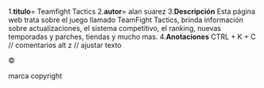 1.**titulo**= Teamfight Tactics
2.**autor**= alan suarez
3.**Descripción**
    Esta página web trata sobre el juego llamado TeamFight Tactics, brinda información sobre actualizaciones, el sistema competitivo, el ranking, nuevas temporadas y parches, tiendas y mucho mas.
4.**Anotaciones**
CTRL + K + C // comentarios
alt z // ajustar texto
<p>&copy</p> marca copyright
